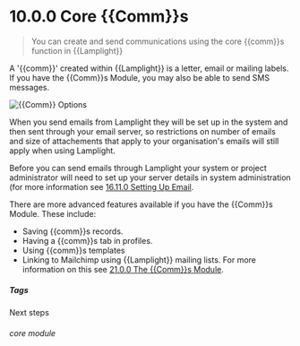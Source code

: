 # 10.0.0 Core {{Comm}}s

> You can create and send communications using the core {{comm}}s function in {{Lamplight}}



A '{{comm}}' created within {{Lamplight}} is a letter, email or mailing labels. If you have the {{Comm}}s Module, you may also be able to send SMS messages.

![{{Comm}} Options](10.0.0a.png)

When you send emails from Lamplight they will be set up in the system and then sent through your email server, so restrictions on number of emails and size of attachements that apply to your organisation's emails will still apply when using Lamplight. 

Before you can send emails through Lamplight your system or project administrator will need to set up your server details in system administration (for more information see [16.11.0 Setting Up Email](/help/index/p/16.11.0).

There are more advanced features available if you have the {{Comm}}s Module. These include:
- Saving {{comm}}s records.
- Having a {{comm}}s tab in profiles.
- Using {{comm}}s templates
- Linking to Mailchimp using {{Lamplight}} mailing lists. 
For more information on this see [21.0.0 The {{Comm}}s Module](/help/index/p/21.0.0).


##### Tags
Next steps

###### core module

